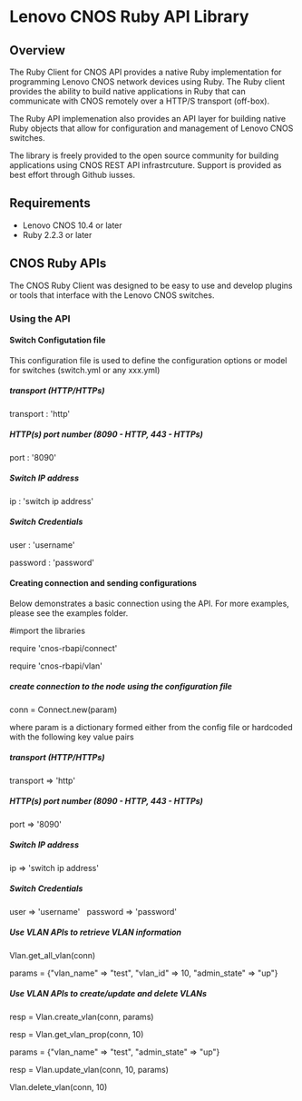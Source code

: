 # Lenovo CNOS Ruby API Library

## Overview
The Ruby Client for CNOS API provides a native Ruby implementation for programming
Lenovo CNOS network devices using Ruby.  The Ruby client provides the ability to
build native applications in Ruby that can communicate with CNOS remotely over 
a HTTP/S transport (off-box).

The Ruby API implemenation also provides an API layer for building native Ruby
objects that allow for configuration and management of Lenovo CNOS switches. 

The library is freely provided to the open source community for building applications 
using CNOS REST API infrastrcuture. Support is provided as best effort through
Github iusses.

## Requirements
* Lenovo CNOS 10.4 or later
* Ruby 2.2.3 or later

## CNOS Ruby APIs
The CNOS Ruby Client was designed to be easy to use and develop plugins or tools
that interface with the Lenovo CNOS switches.

### Using the API
#### Switch Configutation file
This configuration file is used to define the configuration options or model for switches (switch.yml or any xxx.yml)

##### transport (HTTP/HTTPs)
transport : 'http' 

##### HTTP(s) port number (8090 - HTTP, 443 - HTTPs)
port : '8090' 

##### Switch IP address
ip : 'switch ip address' 

##### Switch Credentials
user : 'username' 

password : 'password' 

#### Creating connection and sending configurations
Below demonstrates a basic connection using the API. For more examples, please see the examples folder.

#import the libraries

require 'cnos-rbapi/connect'

require 'cnos-rbapi/vlan'

##### create connection to the node using the configuration file
conn = Connect.new(param) 

where param is a dictionary formed either from the config file or hardcoded 
with the following key value pairs 

##### transport (HTTP/HTTPs) 
transport => 'http' 

##### HTTP(s) port number (8090 - HTTP, 443 - HTTPs)
port => '8090'  

##### Switch IP address 
ip => 'switch ip address'

##### Switch Credentials
user => 'username'  
password => 'password'
  
##### Use VLAN APIs to retrieve VLAN information
Vlan.get_all_vlan(conn)

params = {"vlan_name" => "test", "vlan_id" => 10, "admin_state" => "up"}

##### Use VLAN APIs to create/update and delete VLANs
resp = Vlan.create_vlan(conn, params) 

resp = Vlan.get_vlan_prop(conn, 10)

params = {"vlan_name" => "test", "admin_state" => "up"}

resp = Vlan.update_vlan(conn, 10, params)

Vlan.delete_vlan(conn, 10)
